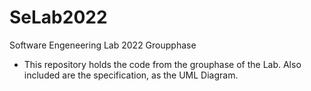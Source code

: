 # SeLab2022
Software Engeneering Lab 2022 Groupphase
- This repository holds the code from the grouphase of the Lab. Also included are the specification, as the UML Diagram.
